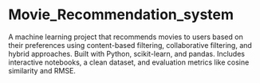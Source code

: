 # Movie_Recommendation_system
A machine learning project that recommends movies to users based on their preferences using content-based filtering, collaborative filtering, and hybrid approaches. Built with Python, scikit-learn, and pandas. Includes interactive notebooks, a clean dataset, and evaluation metrics like cosine similarity and RMSE.
